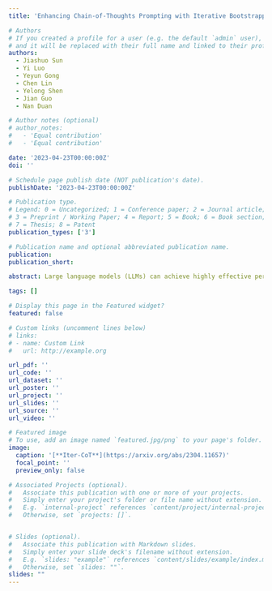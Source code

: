 ```yaml
---
title: 'Enhancing Chain-of-Thoughts Prompting with Iterative Bootstrapping in Large Language Models'

# Authors
# If you created a profile for a user (e.g. the default `admin` user), write the username (folder name) here
# and it will be replaced with their full name and linked to their profile.
authors:
  - Jiashuo Sun
  - Yi Luo
  - Yeyun Gong
  - Chen Lin
  - Yelong Shen
  - Jian Guo
  - Nan Duan

# Author notes (optional)
# author_notes:
#   - 'Equal contribution'
#   - 'Equal contribution'

date: '2023-04-23T00:00:00Z'
doi: ''

# Schedule page publish date (NOT publication's date).
publishDate: '2023-04-23T00:00:00Z'

# Publication type.
# Legend: 0 = Uncategorized; 1 = Conference paper; 2 = Journal article;
# 3 = Preprint / Working Paper; 4 = Report; 5 = Book; 6 = Book section;
# 7 = Thesis; 8 = Patent
publication_types: ['3']

# Publication name and optional abbreviated publication name.
publication: 
publication_short: 

abstract: Large language models (LLMs) can achieve highly effective performance on various reasoning tasks by incorporating step-by-step chain-of-thought (CoT) prompting as demonstrations. However, the reasoning chains of demonstrations generated by LLMs are prone to errors, which can subsequently lead to incorrect reasoning during inference. Furthermore, inappropriate exemplars (overly simplistic or complex), can affect overall performance among varying levels of difficulty. We introduce Iter-CoT (Iterative bootstrapping in Chain-of-Thoughts Prompting), an iterative bootstrapping approach for selecting exemplars and generating reasoning chains. By utilizing iterative bootstrapping, our approach enables LLMs to autonomously rectify errors, resulting in more precise and comprehensive reasoning chains. Simultaneously, our approach selects challenging yet answerable questions accompanied by reasoning chains as exemplars with a moderate level of difficulty, which enhances the LLMs' generalizability across varying levels of difficulty. Experimental results indicate that Iter-CoT exhibits superiority, achieving competitive performance across three distinct reasoning tasks on eleven datasets.

tags: []

# Display this page in the Featured widget?
featured: false

# Custom links (uncomment lines below)
# links:
# - name: Custom Link
#   url: http://example.org

url_pdf: ''
url_code: ''
url_dataset: ''
url_poster: ''
url_project: ''
url_slides: ''
url_source: ''
url_video: ''

# Featured image
# To use, add an image named `featured.jpg/png` to your page's folder.
image:
  caption: '[**Iter-CoT**](https://arxiv.org/abs/2304.11657)'
  focal_point: ''
  preview_only: false

# Associated Projects (optional).
#   Associate this publication with one or more of your projects.
#   Simply enter your project's folder or file name without extension.
#   E.g. `internal-project` references `content/project/internal-project/index.md`.
#   Otherwise, set `projects: []`.


# Slides (optional).
#   Associate this publication with Markdown slides.
#   Simply enter your slide deck's filename without extension.
#   E.g. `slides: "example"` references `content/slides/example/index.md`.
#   Otherwise, set `slides: ""`.
slides: ""
---
```

